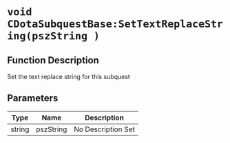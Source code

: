 # `void CDotaSubquestBase:SetTextReplaceString(pszString )`
## Function Description
Set the text replace string for this subquest
## Parameters
Type|Name|Description
--|--|--
string|pszString|No Description Set
